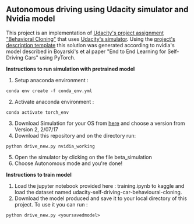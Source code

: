 ## Autonomous driving using Udacity simulator and Nvidia model
This project is an implementation of [Udacity's project assignment "Behavioral Cloning"](https://github.com/udacity/CarND-Behavioral-Cloning-P3) that uses [Udacity's simulator](https://github.com/udacity/self-driving-car-sim).
Using the [project's description template](https://github.com/udacity/CarND-Behavioral-Cloning-P3) this solution was generated according to nvidia's model described in Boyarski's et al paper "End to End Learning for Self-Driving Cars" using PyTorch.

**Instructions to run simulation with pretrained model**

1. Setup anaconda environment :
```
conda env create -f conda_env.yml 
```
2. Activate anaconda environment :
```
conda activate torch_env
```
3. Download Simulation for your OS from [here](https://github.com/udacity/self-driving-car-sim) and choose a version from Version 2, 2/07/17
4. Download this repository and on the directory run:
```
python drive_new.py nvidia_working
```
5. Open the simulator by clicking on the file beta_simulation
6. Choose Autonomous mode and you're done!

**Instructions to train model**
1. Load the jupyter notebook provided here : training.ipynb to kaggle and load the dataset named udacity-self-driving-car-behavioural-cloning.
2. Download the model produced and save it to your local directory of this project. To use it you can run :
```
python drive_new.py <yoursavedmodel>
```


